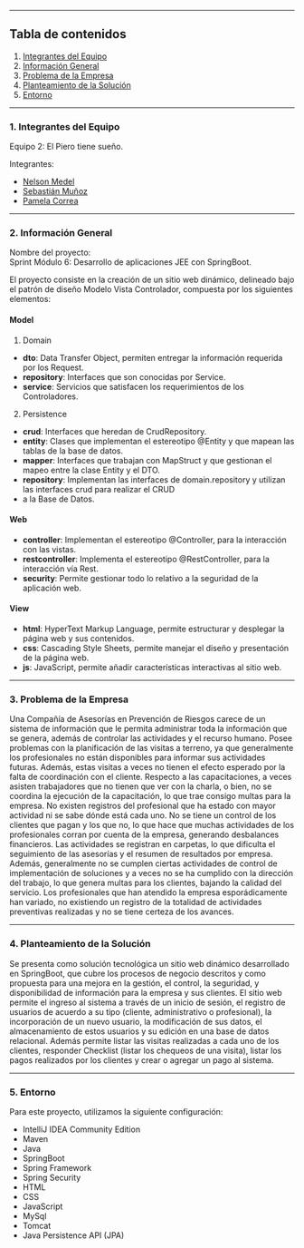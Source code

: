 ***
## Tabla de contenidos

1. [Integrantes del Equipo](#Integrantes-del-Equipo)
2. [Información General](#Información-General)
3. [Problema de la Empresa](#Problema-de-la-Empresa)
4. [Planteamiento de la Solución](#Planteamiento-de-la-Solución)
5. [Entorno](#Entorno)

***
### 1. Integrantes del Equipo <a name="Integrantes-del-Equipo"></a>

Equipo 2: El Piero tiene sueño.

Integrantes:
* [Nelson Medel](https://github.com/chinomedel/Sprint_M6)
* [Sebastián Muñoz](https://github.com/SebMunz/Sprint_M6)
* [Pamela Correa](https://github.com/Pame-b182/Sprint_M6)


***
### 2. Información General <a name="Información-General"></a>

Nombre del proyecto:
<br> Sprint Módulo 6: Desarrollo de aplicaciones JEE con SpringBoot.

El proyecto consiste en la creación de un sitio web dinámico, delineado bajo el patrón de diseño Modelo Vista Controlador,
compuesta por los siguientes elementos:
#### Model
1. Domain
- **dto**: Data Transfer Object, permiten entregar la información requerida por los Request.
- **repository**: Interfaces que son conocidas por Service.
- **service**: Servicios que satisfacen los requerimientos de los Controladores.
2. Persistence
- **crud**: Interfaces que heredan de CrudRepository.
- **entity**: Clases que implementan el estereotipo @Entity y que mapean las tablas de la base de datos.
- **mapper**: Interfaces que trabajan con MapStruct y que gestionan el mapeo entre la clase Entity y el DTO.
- **repository**: Implementan las interfaces de domain.repository y utilizan las interfaces crud para realizar el CRUD 
- a la Base de Datos.
#### Web
- **controller**: Implementan el estereotipo @Controller, para la interacción con las vistas.
- **restcontroller**: Implementa el estereotipo @RestController, para la interacción vía Rest.
- **security**: Permite gestionar todo lo relativo a la seguridad de la aplicación web.
#### View
- **html**: HyperText Markup Language, permite estructurar y desplegar la página web y sus contenidos.
- **css**: Cascading Style Sheets, permite manejar el diseño y presentación de la página web.
- **js**: JavaScript, permite añadir características interactivas al sitio web.

***
### 3. Problema de la Empresa <a name="Problema-de-la-Empresa"></a>

Una Compañía de Asesorías en Prevención de Riesgos carece de un sistema de información que le permita administrar toda
la información que se genera, además de controlar las actividades y el recurso humano.
Posee problemas con la planificación de las visitas a terreno, ya que generalmente los profesionales no están
disponibles para informar sus actividades futuras. Además, estas visitas a veces no tienen el efecto esperado por la
falta de coordinación con el cliente.
Respecto a las capacitaciones, a veces asisten trabajadores que no tienen que ver con la charla, o bien, no se coordina
la ejecución de la capacitación, lo que trae consigo multas para la empresa.
No existen registros del profesional que ha estado con mayor actividad ni se sabe dónde está cada uno.
No se tiene un control de los clientes que pagan y los que no, lo que hace que muchas actividades de los profesionales
corran por cuenta de la empresa, generando desbalances financieros.
Las actividades se registran en carpetas, lo que dificulta el seguimiento de las asesorías y el resumen de resultados
por empresa. Además, generalmente no se cumplen ciertas actividades de control de implementación de soluciones y a veces
no se ha cumplido con la dirección del trabajo, lo que genera multas para los clientes, bajando la calidad del servicio.
Los profesionales que han atendido la empresa esporádicamente han variado, no existiendo un registro de la totalidad de
actividades preventivas realizadas y no se tiene certeza de los avances.

***
### 4. Planteamiento de la Solución <a name="Planteamiento-de-la-solución"></a>

Se presenta como solución tecnológica un sitio web dinámico desarrollado en SpringBoot, que cubre los procesos de negocio
descritos y como propuesta para una mejora en la gestión, el control, la seguridad, y disponibilidad de información
para la empresa y sus clientes.
El sitio web permite el ingreso al sistema a través de un inicio de sesión, el registro de usuarios de acuerdo a su tipo
(cliente, administrativo o profesional), la incorporación de un nuevo usuario, la modificación de sus datos, el
almacenamiento de estos usuarios y su edición en una base de datos relacional. Además permite listar las visitas realizadas
a cada uno de los clientes, responder Checklist (listar los chequeos de una visita), listar los pagos realizados
por los clientes y crear o agregar un pago al sistema.

***
### 5. Entorno <a name="Entorno"></a>
Para este proyecto, utilizamos la siguiente configuración:
- IntelliJ IDEA Community Edition
- Maven
- Java
- SpringBoot
- Spring Framework
- Spring Security
- HTML
- CSS
- JavaScript
- MySql
- Tomcat
- Java Persistence API (JPA)
